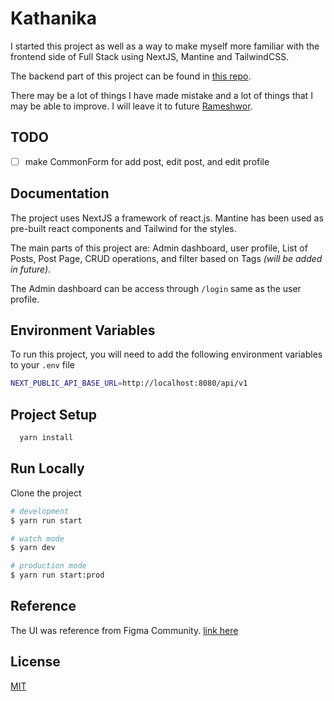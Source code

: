 # Kathanika

I started this project as well as a way to make myself more familiar with the frontend side of Full Stack using NextJS, Mantine and TailwindCSS.

The backend part of this project can be found in [this repo](https://github.com/rsresta07/kathanika-blog-backend).

There may be a lot of things I have made mistake and a lot of things that I may be able to improve. I will leave it to future [Rameshwor](https://github.com/rsresta07).

## TODO

- [ ] make CommonForm for add post, edit post, and edit profile

## Documentation

The project uses NextJS a framework of react.js. Mantine has been used as pre-built react components and Tailwind for the styles.

The main parts of this project are: Admin dashboard, user profile, List of Posts, Post Page, CRUD operations, and filter based on Tags _(will be added in future)_.

The Admin dashboard can be access through `/login` same as the user profile.

## Environment Variables

To run this project, you will need to add the following environment variables to your `.env` file

```bash
NEXT_PUBLIC_API_BASE_URL=http://localhost:8080/api/v1
```

## Project Setup

```bash
  yarn install
```

## Run Locally

Clone the project

```bash
# development
$ yarn run start

# watch mode
$ yarn dev

# production mode
$ yarn run start:prod
```

## Reference

The UI was reference from Figma Community. [link here](https://www.figma.com/proto/r19t6yYbD7IICxLFK4tQqT/The-Blog---A-Web-Personal-Blog--Community-?node-id=614-679&starting-point-node-id=614%3A679&show-proto-sidebar=1&t=qbZKgvjOyJU2kww9-1)

## License

[MIT](https://choosealicense.com/licenses/mit/)
